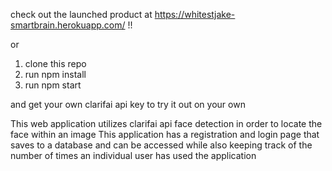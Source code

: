 check out the launched product at https://whitestjake-smartbrain.herokuapp.com/ !!

or 

1. clone this repo
2. run npm install
3. run npm start

and get your own clarifai api key to try it out on your own

This web application utilizes clarifai api face detection in order to locate the face within an image
This application has a registration and login page that saves to a database and can be accessed while also keeping track of the number of times an individual user has used the application
